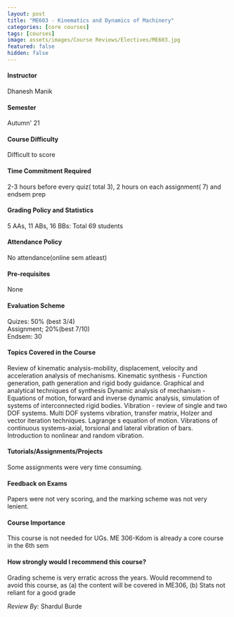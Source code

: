 ```yaml
---
layout: post
title: "ME603 - Kinematics and Dynamics of Machinery"
categories: [core courses]
tags: [courses]
image: assets/images/Course Reviews/Electives/ME603.jpg
featured: false
hidden: false
---
```


#### Instructor
Dhanesh Manik

#### Semester
Autumn' 21

#### Course Difficulty
Difficult to score

#### Time Commitment Required
2-3 hours before every quiz( total 3), 2 hours on each assignment( 7) and endsem prep

#### Grading Policy and Statistics
5 AAs, 11 ABs, 16 BBs: Total 69 students

#### Attendance Policy
No attendance(online sem atleast)

#### Pre-requisites
None

#### Evaluation Scheme
Quizes: 50% (best 3/4)  
Assignment; 20%(best 7/10)  
Endsem: 30

#### Topics Covered in the Course
Review of kinematic analysis-mobility, displacement, velocity and acceleration analysis of mechanisms. Kinematic synthesis - Function generation, path generation and rigid body guidance. Graphical and analytical techniques of synthesis Dynamic analysis of mechanism - Equations of motion, forward and inverse dynamic analysis, simulation of systems of interconnected rigid bodies. Vibration - review of single and two DOF systems. Multi DOF systems vibration, transfer matrix, Holzer and vector iteration techniques. Lagrange s equation of motion. Vibrations of continuous systems-axial, torsional and lateral vibration of bars. Introduction to nonlinear and random vibration.

#### Tutorials/Assignments/Projects
Some assignments were very time consuming.

#### Feedback on Exams
Papers were not very scoring, and the marking scheme was not very lenient.

#### Course Importance
This course is not needed for UGs. ME 306-Kdom is already a core course in the 6th sem

#### How strongly would I recommend this course?
Grading scheme is very erratic across the years. Would recommend to avoid this course, as (a) the content will be covered in ME306, (b) Stats not reliant for a good grade

*Review By:* Shardul Burde